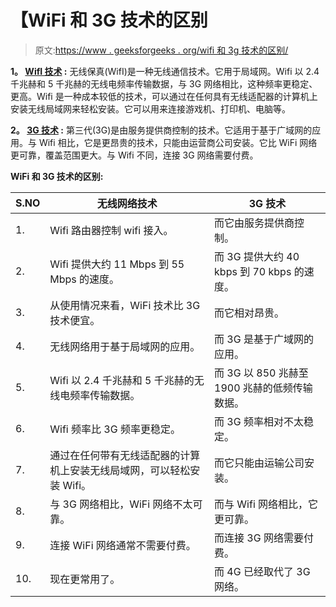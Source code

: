 # 【WiFi 和 3G 技术的区别

> 原文:[https://www . geeksforgeeks . org/wifi 和 3g 技术的区别/](https://www.geeksforgeeks.org/difference-between-wifi-and-3g-technology/)

**1。 [WifI 技术](https://www.geeksforgeeks.org/basics-of-wi-fi/) :**
无线保真(WifI)是一种无线通信技术。它用于局域网。Wifi 以 2.4 千兆赫和 5 千兆赫的无线电频率传输数据，与 3G 网络相比，这种频率更稳定、更高。Wifi 是一种成本较低的技术，可以通过在任何具有无线适配器的计算机上安装无线局域网来轻松安装。它可以用来连接游戏机、打印机、电脑等。

**2。 [3G 技术](https://www.geeksforgeeks.org/difference-between-3g-and-4g-technology/) :**
第三代(3G)是由服务提供商控制的技术。它适用于基于广域网的应用。与 Wifi 相比，它是更昂贵的技术，只能由运营商公司安装。它比 WiFi 网络更可靠，覆盖范围更大。与 Wifi 不同，连接 3G 网络需要付费。

**WiFi 和 3G 技术的区别:**

| S.NO | 无线网络技术 | 3G 技术 |
| --- | --- | --- |
| 1. | Wifi 路由器控制 wifi 接入。 | 而它由服务提供商控制。 |
| 2. | Wifi 提供大约 11 Mbps 到 55 Mbps 的速度。 | 而 3G 提供大约 40 kbps 到 70 kbps 的速度。 |
| 3. | 从使用情况来看，WiFi 技术比 3G 技术便宜。 | 而它相对昂贵。 |
| 4. | 无线网络用于基于局域网的应用。 | 而 3G 是基于广域网的应用。 |
| 5. | Wifi 以 2.4 千兆赫和 5 千兆赫的无线电频率传输数据。 | 而 3G 以 850 兆赫至 1900 兆赫的低频传输数据。 |
| 6. | Wifi 频率比 3G 频率更稳定。 | 而 3G 频率相对不太稳定。 |
| 7. | 通过在任何带有无线适配器的计算机上安装无线局域网，可以轻松安装 Wifi。 | 而它只能由运输公司安装。 |
| 8. | 与 3G 网络相比，WiFi 网络不太可靠。 | 而与 Wifi 网络相比，它更可靠。 |
| 9. | 连接 WiFi 网络通常不需要付费。 | 而连接 3G 网络需要付费。 |
| 10. | 现在更常用了。 | 而 4G 已经取代了 3G 网络。 |